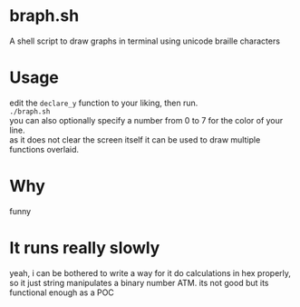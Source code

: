 # braph.sh
A shell script to draw graphs in terminal using unicode braille characters

# Usage
edit the ``declare_y`` function to your liking, then run.  
``./braph.sh``  
you can also optionally specify a number from 0 to 7 for the color of your line.  
as it does not clear the screen itself it can be used to draw multiple functions overlaid.

# Why
funny  

# It runs really slowly
yeah, i can be bothered to write a way for it do calculations in hex properly, so it just string manipulates a binary number ATM. its not good but its functional enough as a POC  
